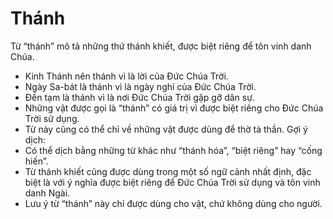 # Thánh

Từ “thánh” mô tả những thứ thánh khiết, được biệt riêng để tôn vinh danh Chúa. 
- Kinh Thánh nên thánh vì là lời của Đức Chúa Trời. 
- Ngày Sa-bát là thánh vì là ngày nghỉ của Đức Chúa Trời. 
- Đền tạm là thánh vì là nơi Đức Chúa Trời gặp gỡ dân sự. 
- Những vật được gọi là “thánh” có giá trị vì được biệt riêng cho Đức Chúa Trời sử dụng.   
- Từ này cũng có thể chỉ về những vật được dùng để thờ tà thần. 
Gợi ý dịch:
- Có thể dịch bằng những từ khác như “thánh hóa”, “biệt riêng” hay “cống hiến”.  
- Từ thánh khiết cũng được dùng trong một số ngữ cảnh nhất định, đặc biệt là với ý nghĩa được biệt riêng để Đức Chúa Trời sử dụng và tôn vinh danh Ngài. 
- Lưu ý từ “thánh” này chỉ được dùng cho vật, chứ không dùng cho người.


